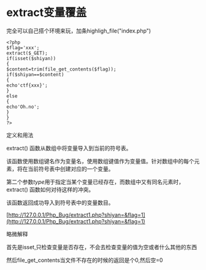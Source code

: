 # extract变量覆盖

完全可以自己搭个环境来玩，加条highligh_file("index.php")


```plain
<?php
$flag='xxx';
extract($_GET);
if(isset($shiyan))
{
$content=trim(file_get_contents($flag));
if($shiyan==$content)
{
echo'ctf{xxx}';
}
else
{
echo'Oh.no';
}
}
?>

```



定义和用法


extract() 函数从数组中将变量导入到当前的符号表。


该函数使用数组键名作为变量名，使用数组键值作为变量值。针对数组中的每个元素，将在当前符号表中创建对应的一个变量。


第二个参数*type*用于指定当某个变量已经存在，而数组中又有同名元素时，extract() 函数如何对待这样的冲突。


该函数返回成功导入到符号表中的变量数目。


[http://127.0.0.1/Php_Bug/extract1.php?shiyan=&flag=1](http://127.0.0.1/Php_Bug/extract1.php?shiyan=&flag=1)


略微解释


首先是isset,只检查变量是否存在，不会去检查变量的值为空或者什么其他的东西


然后file_get_contents当文件不存在的时候的返回是个0,然后空=0



